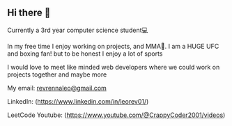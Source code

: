 ## Hi there 👋

Currently a 3rd year computer science student💻

In my free time I enjoy working on projects, and MMA🥊. I am a HUGE UFC and boxing fan! but to be honest I enjoy a lot of sports

I would love to meet like minded web developers where we could work on projects together and maybe more

My email: revrennaleo@gmail.com

LinkedIn: (https://www.linkedin.com/in/leorev01/)

LeetCode Youtube: (https://www.youtube.com/@CrappyCoder2001/videos)

